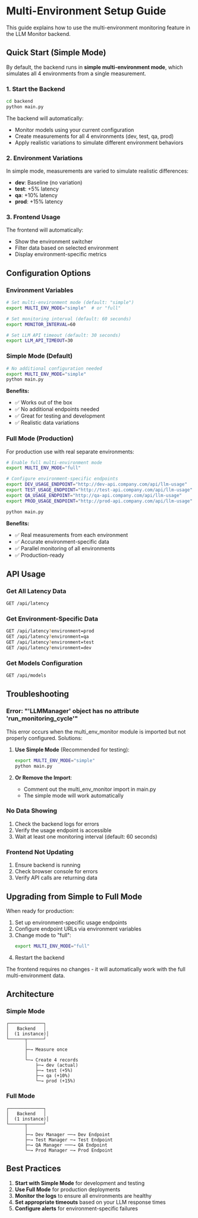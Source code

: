 # Multi-Environment Setup Guide

This guide explains how to use the multi-environment monitoring feature in the LLM Monitor backend.

## Quick Start (Simple Mode)

By default, the backend runs in **simple multi-environment mode**, which simulates all 4 environments from a single measurement.

### 1. Start the Backend

```bash
cd backend
python main.py
```

The backend will automatically:
- Monitor models using your current configuration
- Create measurements for all 4 environments (dev, test, qa, prod)
- Apply realistic variations to simulate different environment behaviors

### 2. Environment Variations

In simple mode, measurements are varied to simulate realistic differences:
- **dev**: Baseline (no variation)
- **test**: +5% latency
- **qa**: +10% latency
- **prod**: +15% latency

### 3. Frontend Usage

The frontend will automatically:
- Show the environment switcher
- Filter data based on selected environment
- Display environment-specific metrics

## Configuration Options

### Environment Variables

```bash
# Set multi-environment mode (default: "simple")
export MULTI_ENV_MODE="simple"  # or "full"

# Set monitoring interval (default: 60 seconds)
export MONITOR_INTERVAL=60

# Set LLM API timeout (default: 30 seconds)
export LLM_API_TIMEOUT=30
```

### Simple Mode (Default)

```bash
# No additional configuration needed
export MULTI_ENV_MODE="simple"
python main.py
```

**Benefits:**
- ✅ Works out of the box
- ✅ No additional endpoints needed
- ✅ Great for testing and development
- ✅ Realistic data variations

### Full Mode (Production)

For production use with real separate environments:

```bash
# Enable full multi-environment mode
export MULTI_ENV_MODE="full"

# Configure environment-specific endpoints
export DEV_USAGE_ENDPOINT="http://dev-api.company.com/api/llm-usage"
export TEST_USAGE_ENDPOINT="http://test-api.company.com/api/llm-usage"
export QA_USAGE_ENDPOINT="http://qa-api.company.com/api/llm-usage"
export PROD_USAGE_ENDPOINT="http://prod-api.company.com/api/llm-usage"

python main.py
```

**Benefits:**
- ✅ Real measurements from each environment
- ✅ Accurate environment-specific data
- ✅ Parallel monitoring of all environments
- ✅ Production-ready

## API Usage

### Get All Latency Data
```bash
GET /api/latency
```

### Get Environment-Specific Data
```bash
GET /api/latency?environment=prod
GET /api/latency?environment=qa
GET /api/latency?environment=test
GET /api/latency?environment=dev
```

### Get Models Configuration
```bash
GET /api/models
```

## Troubleshooting

### Error: "'LLMManager' object has no attribute 'run_monitoring_cycle'"

This error occurs when the multi_env_monitor module is imported but not properly configured. Solutions:

1. **Use Simple Mode** (Recommended for testing):
   ```bash
   export MULTI_ENV_MODE="simple"
   python main.py
   ```

2. **Or Remove the Import**:
   - Comment out the multi_env_monitor import in main.py
   - The simple mode will work automatically

### No Data Showing

1. Check the backend logs for errors
2. Verify the usage endpoint is accessible
3. Wait at least one monitoring interval (default: 60 seconds)

### Frontend Not Updating

1. Ensure backend is running
2. Check browser console for errors
3. Verify API calls are returning data

## Upgrading from Simple to Full Mode

When ready for production:

1. Set up environment-specific usage endpoints
2. Configure endpoint URLs via environment variables
3. Change mode to "full":
   ```bash
   export MULTI_ENV_MODE="full"
   ```
4. Restart the backend

The frontend requires no changes - it will automatically work with the full multi-environment data.

## Architecture

### Simple Mode
```
┌─────────────┐
│   Backend   │
│  (1 instance)│
└──────┬──────┘
       │
       ├─→ Measure once
       │
       └─→ Create 4 records
           ├─→ dev (actual)
           ├─→ test (+5%)
           ├─→ qa (+10%)
           └─→ prod (+15%)
```

### Full Mode
```
┌─────────────┐
│   Backend   │
│  (1 instance)│
└──────┬──────┘
       │
       ├─→ Dev Manager ──→ Dev Endpoint
       ├─→ Test Manager ─→ Test Endpoint
       ├─→ QA Manager ───→ QA Endpoint
       └─→ Prod Manager ─→ Prod Endpoint
```

## Best Practices

1. **Start with Simple Mode** for development and testing
2. **Use Full Mode** for production deployments
3. **Monitor the logs** to ensure all environments are healthy
4. **Set appropriate timeouts** based on your LLM response times
5. **Configure alerts** for environment-specific failures